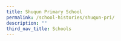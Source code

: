 ```yaml
---
title: Shuqun Primary School
permalink: /school-histories/shuqun-pri/
description: ""
third_nav_title: Schools
---
```



